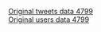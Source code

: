 [Original tweets data 4799](https://github.com/ronineume/X-NLP-Project/blob/main/Datasets/output_tweets.csv) \
[Original users data 4799](https://github.com/ronineume/X-NLP-Project/blob/main/Datasets/output_users.csv)

